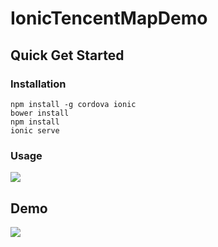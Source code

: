 # IonicTencentMapDemo

## Quick Get Started

### Installation
```
npm install -g cordova ionic
bower install
npm install
ionic serve
```

### Usage

![](https://github.com/rockq-org/IonicTencentMapDemo/blob/master/docs/2.png)

## Demo

![](https://github.com/rockq-org/IonicTencentMapDemo/blob/master/docs/img1.png)

